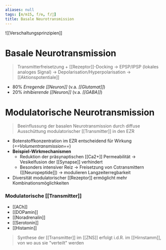 ```yaml
---
aliases: null
tags: [m/m15, f/⚙️, f/🧠]
title: Basale Neurotransmission
---
```

![[Verschaltungsprinzipien]]

# Basale Neurotransmission
> Transmitterfreisetzung + [[Rezeptor]]-Docking → EPSP/IPSP (lokales analoges Signal) → Depolarisation/Hyperpolarisation → [[Aktionspotentiale]]
- 80% *Erregende [[Neuron]]* (v.a. *[[Glutamat]]*)
- 20% *inhibierende [[Neuron]]* (v.a. *[[GABA]]*)

# Modulatorische Neurotransmission
> Beeinflussung der basalen Neurotransmission durch diffuse Ausschüttung modulatorischer [[Transmitter]] in den EZR
- Botenstoffkonzentration im EZR entscheidend für Wirkung (*==Volumentransmission==*)
- **Beispiel-Wirkmechanismen**
	- Reduktion der präsynaptischen [[Ca2+]] Permeabilität → Vesikelfusion der [[Synapse]] verhindert
	- Besonders intensiver Reiz → Freisetzung von Cotransmittern ([[Neuropeptide]]) → modulieren Langzeiterregbarkeit
- Diversität modulatorischer [[Rezeptor]] ermöglicht mehr Kombinationsmöglichkeiten

### Modulatorische [[Transmitter]]
- [[ACh]]
- [[DOPamin]]
- [[Noradrenalin]]
- [[Serotonin]]
- [[Histamin]]

> Synthese der [[Transmitter]] im [[ZNS]] erfolgt i.d.R. im [[Hirnstamm]], von wo aus sie "verteilt" werden